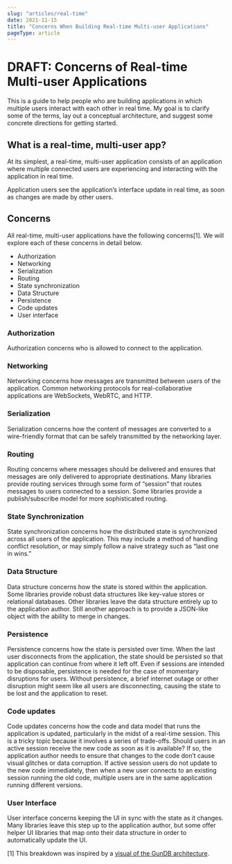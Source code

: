 ```yaml
---
slug: "articles/real-time"
date: 2021-11-15
title: "Concerns When Building Real-time Multi-user Applications"
pageType: article
---
```


# DRAFT: Concerns of Real-time Multi-user Applications
This is a guide to help people who are building applications in which multiple users interact with each other in real time. My goal is to clarify some of the terms, lay out a conceptual architecture, and suggest some concrete directions for getting started.

## What is a real-time, multi-user app?
At its simplest, a real-time, multi-user application consists of an application where multiple connected users are experiencing and interacting with the application in real time.

Application users see the application’s interface update in real time, as soon as changes are made by other users.

## Concerns
All real-time, multi-user applications have the following concerns[1]. We will explore each of these concerns in detail below.

* Authorization
* Networking
* Serialization
* Routing
* State synchronization
* Data Structure
* Persistence
* Code updates
* User interface

### Authorization
Authorization concerns who is allowed to connect to the application.

### Networking
Networking concerns how messages are transmitted between users of the application. Common networking protocols for real-collaborative applications are WebSockets, WebRTC, and HTTP.

### Serialization
Serialization concerns how the content of messages are converted to a wire-friendly format that can be safely transmitted by the networking layer.

### Routing
Routing concerns where messages should be delivered and ensures that messages are only delivered to appropriate destinations. Many libraries provide routing services through some form of “session” that routes messages to users connected to a session. Some libraries provide a publish/subscribe model for more sophisticated routing.

### State Synchronization
State synchronization concerns how the distributed state is synchronized across all users of the application. This may include a method of handling conflict resolution, or may simply follow a naive strategy such as “last one in wins.”

### Data Structure
Data structure concerns how the state is stored within the application. Some libraries provide robust data structures like key-value stores or relational databases. Other libraries leave the data structure entirely up to the application author. Still another approach is to provide a JSON-like object with the ability to merge in changes.

### Persistence
Persistence concerns how the state is persisted over time. When the last user disconnects from the application, the state should be persisted so that application can continue from where it left off. Even if sessions are intended to be disposable, persistence is needed for the case of momentary disruptions for users. Without persistence, a brief internet outage or other disruption might seem like all users are disconnecting, causing the state to be lost and the application to reset.

### Code updates
Code updates concerns how the code and data model that runs the application is updated, particularly in the midst of a real-time session. This is a tricky topic because it involves a series of trade-offs. Should users in an active session receive the new code as soon as it is available? If so, the application author needs to ensure that changes to the code don’t cause visual glitches or data corruption. If active session users do not update to the new code immediately, then when a new user connects to an existing session running the old code, multiple users are in the same application running different versions.

### User Interface
User interface concerns keeping the UI in sync with the state as it changes. Many libraries leave this step up to the application author, but some offer helper UI libraries that map onto their data structure in order to automatically update the UI.

[1] This breakdown was inspired by a [visual of the GunDB architecture](https://camo.githubusercontent.com/96b27be847f73485e63914530b3d9e75ee56adbc7b9ae44b22190a329292fa5a/68747470733a2f2f67756e2e65636f2f7365652f6c61796572732e706e67).